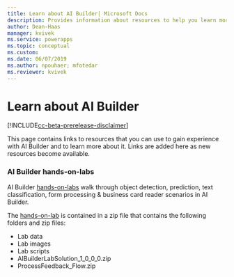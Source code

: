 ```yaml
---
title: Learn about AI Builder| Microsoft Docs
description: Provides information about resources to help you learn more about AI Builder 
author: Dean-Haas
manager: kvivek
ms.service: powerapps
ms.topic: conceptual
ms.custom: 
ms.date: 06/07/2019
ms.author: npouhaer; mfotedar
ms.reviewer: kvivek
---
```


# Learn about AI Builder

[!INCLUDE[cc-beta-prerelease-disclaimer](./includes/cc-beta-prerelease-disclaimer.md)]


This page contains links to resources that you can use to gain experience with AI Builder and to learn more about it. Links are added here as new resources become available. 

### AI Builder hands-on-labs

AI Builder [hands-on-labs](https://aka.ms/ai-builder-labs)  walk through object detection, prediction, text classification, form processing & business card reader scenarios in AI Builder. 

The [hands-on-lab](https://aka.ms/ai-builder-labs) is contained in a zip file that contains the following folders and zip files:
- Lab data
- Lab images
- Lab scripts
- AIBuilderLabSolution_1_0_0_0.zip
- ProcessFeedback_Flow.zip
